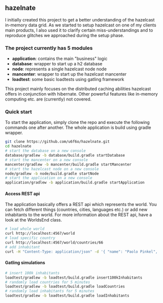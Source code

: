 ## hazelnate

I initially created this project to get a better understanding of the hazelcast in-memory data grid. As we started to setup hazelcast on one of my clients main products, I also used it to clarify certain miss-understandings and to reproduce glitches we approached during the setup phase. 

### The project currently has 5 modules
* **application**: contains the main "business" logic
* **database**: wrapper to start up a h2 database 
* **node**: represents a single hazelcast node node
* **mancenter**: wrapper to start up the hazelcast mancenter    
* **loadtest**: some basic loadtests using gatling framework

This project mainly focuses on the distributed caching abilities hazelcast offers in conjunction with hibernate. Other powerful features like in-memory computing etc. are (currently) not covered. 

### Quick start
To start the application, simply clone the repo and execute the following commands one after another. The whole application is build using gradle wrapper. 

```zsh
git clone https://github.com/u6f6o/hazelnate.git 
cd hazelnate
# start the database on a new console 
database/gradlew -b database/build.gradle startDatabase
# start the mancenter on a new console
mancenter/gradlew -b mancenter/build.gradle startMancenter
# start the hazelcast node on a new console
node/gradlew -b node/build.gradle startNode
# start the application on a new console
application/gradlew -b application/build.gradle startApplication

```

#### Access REST api 
The application basically offers a REST api which represents the world. You can fetch different things (countries, cities, languages etc.) or add new inhabitants to the world. For more information about the REST api, have a look at the WorldsEnd class.

```zsh
# load whole world 
curl http://localhost:4567/world
# load specific country 
curl http://localhost:4567/world/countries/66
# add inhabitant
curl -H "Content-Type: application/json" -d '{ "name": "Paolo Pinkel", "age": "34", "hometown": { "id": "13" }, "homeland": { "id": "14" }, "languages": [ { "id": "20" }]}' http://localhost:4567/world/inhabitants
```

#### Gatling simulations
```zsh
# insert 100k inhabitants
loadtest/gradlew -b loadtest/build.gradle insert100kInhabitants
# randomly load countries for 5 minutes
loadtest/gradlew -b loadtest/build.gradle loadCountries
# randomly load inhabitants for 5 minutes
loadtest/gradlew -b loadtest/build.gradle loadInhabitants
```
